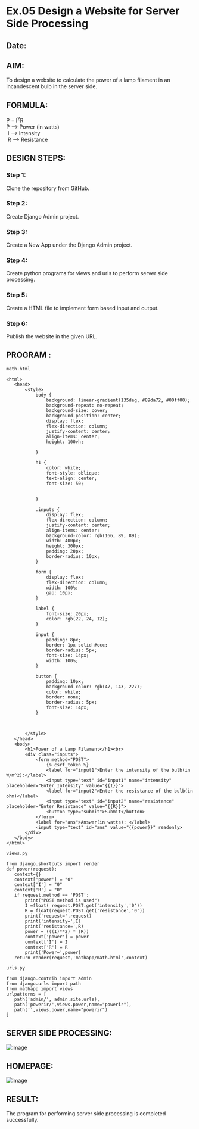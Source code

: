# Ex.05 Design a Website for Server Side Processing
## Date:

## AIM:
 To design a website to calculate the power of a lamp filament in an incandescent bulb in the server side. 


## FORMULA:
P = I<sup>2</sup>R
<br> P --> Power (in watts)
<br> I --> Intensity
<br> R --> Resistance

## DESIGN STEPS:

### Step 1:
Clone the repository from GitHub.

### Step 2:
Create Django Admin project.

### Step 3:
Create a New App under the Django Admin project.

### Step 4:
Create python programs for views and urls to perform server side processing.

### Step 5:
Create a HTML file to implement form based input and output.

### Step 6:
Publish the website in the given URL.

## PROGRAM :
 `````
math.html

<html>
    <head>
        <style>
            body {
                background: linear-gradient(135deg, #89da72, #00ff00);
                background-repeat: no-repeat;
                background-size: cover;
                background-position: center;
                display: flex;
                flex-direction: column;
                justify-content: center;
                align-items: center;
                height: 100vh;
                
            }

            h1 {
                color: white;
                font-style: oblique;
                text-align: center;
                font-size: 50;
                

            }

            .inputs {
                display: flex;
                flex-direction: column;
                justify-content: center;
                align-items: center;
                background-color: rgb(166, 89, 89);
                width: 400px;
                height: 300px;
                padding: 20px;
                border-radius: 10px;
            }

            form {
                display: flex;
                flex-direction: column;
                width: 100%;
                gap: 10px;
            }

            label {
                font-size: 20px;
                color: rgb(22, 24, 12);
            }

            input {
                padding: 8px;
                border: 1px solid #ccc;
                border-radius: 5px;
                font-size: 14px;
                width: 100%;
            }

            button {
                padding: 10px;
                background-color: rgb(47, 143, 227);
                color: white;
                border: none;
                border-radius: 5px;
                font-size: 14px;
            }



        </style>
    </head>
    <body>
        <h1>Power of a Lamp Filament</h1><br>
        <div class="inputs">
            <form method="POST">
                {% csrf_token %}
                <label for="input1">Enter the intensity of the bulb(in W/m^2):</label>
                <input type="text" id="input1" name="intensity" placeholder="Enter Intensity" value="{{I}}">
                <label for="input2">Enter the resistance of the bulb(in ohm)</label>
                <input type="text" id="input2" name="resistance" placeholder="Enter Resistance" value="{{R}}">
                <button type="submit">Submit</button>
            </form>
            <label for="ans">Answer(in watts): </label>
            <input type="text" id="ans" value="{{power}}" readonly>
        </div>
    </body>
</html>

views.py

from django.shortcuts import render 
def power(request): 
    context={} 
    context['power'] = "0" 
    context['I'] = "0" 
    context['R'] = "0" 
    if request.method == 'POST': 
        print("POST method is used")
        I =float( request.POST.get('intensity','0'))
        R = float(request.POST.get('resistance','0'))
        print('request=',request) 
        print('intensity=',I) 
        print('resistance=',R) 
        power = (((I)**2) * (R))
        context['power'] = power 
        context['I'] = I
        context['R'] = R 
        print('Power=',power) 
    return render(request,'mathapp/math.html',context)

urls.py

from django.contrib import admin 
from django.urls import path 
from mathapp import views 
urlpatterns = [ 
    path('admin/', admin.site.urls), 
    path('powerir/',views.power,name="powerir"),
    path('',views.power,name="powerir")
]
`````


## SERVER SIDE PROCESSING:
![image](https://github.com/user-attachments/assets/8b153caa-318f-4d49-beff-974acb04305a)



## HOMEPAGE:
![image](https://github.com/user-attachments/assets/6f0e1f63-ef98-44c7-8497-2d57ba5fd3bc)


## RESULT:
The program for performing server side processing is completed successfully.
